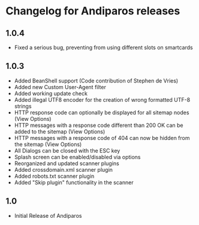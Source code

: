 # Changelog for Andiparos releases #

## 1.0.4 ##

  * Fixed a serious bug, preventing from using different slots on smartcards

## 1.0.3 ##

  * Added BeanShell support (Code contribution of Stephen de Vries)
  * Added new Custom User-Agent filter
  * Added working update check
  * Added illegal UTF8 encoder for the creation of wrong formatted UTF-8 strings
  * HTTP response code can optionally be displayed for all sitemap nodes (View Options)
  * HTTP messages with a response code different than 200 OK can be added to the sitemap (View Options)
  * HTTP messages with a response code of 404 can now be hidden from the sitemap (View Options)
  * All Dialogs can be closed with the ESC key
  * Splash screen can be enabled/disabled via options
  * Reorganized and updated scanner plugins
  * Added crossdomain.xml scanner plugin
  * Added robots.txt scanner plugin
  * Added "Skip plugin" functionality in the scanner

## 1.0 ##

  * Initial Release of Andiparos